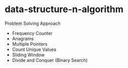 # data-structure-n-algorithm

Problem Solving Approach
 * Frequency Counter
 * Anagrams
 * Multiple Pointers
 * Count Unique Values
 * Sliding Window
 * Divide and Conquer (Binary Search)
